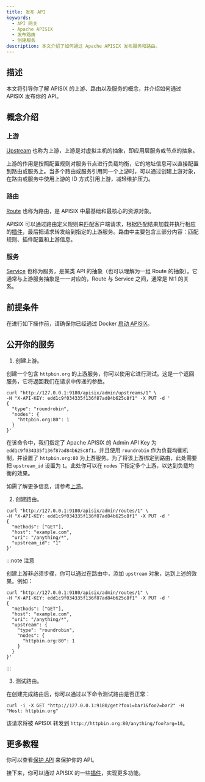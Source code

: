 ```yaml
---
title: 发布 API
keywords:
  - API 网关
  - Apache APISIX
  - 发布路由
  - 创建服务
description: 本文介绍了如何通过 Apache APISIX 发布服务和路由。
---
```


<!--
#
# Licensed to the Apache Software Foundation (ASF) under one or more
# contributor license agreements.  See the NOTICE file distributed with
# this work for additional information regarding copyright ownership.
# The ASF licenses this file to You under the Apache License, Version 2.0
# (the "License"); you may not use this file except in compliance with
# the License.  You may obtain a copy of the License at
#
#     http://www.apache.org/licenses/LICENSE-2.0
#
# Unless required by applicable law or agreed to in writing, software
# distributed under the License is distributed on an "AS IS" BASIS,
# WITHOUT WARRANTIES OR CONDITIONS OF ANY KIND, either express or implied.
# See the License for the specific language governing permissions and
# limitations under the License.
#
-->

## 描述

本文将引导你了解 APISIX 的上游、路由以及服务的概念，并介绍如何通过 APISIX 发布你的 API。

## 概念介绍

### 上游

[Upstream](../terminology/upstream.md) 也称为上游，上游是对虚拟主机的抽象，即应用层服务或节点的抽象。

上游的作用是按照配置规则对服务节点进行负载均衡，它的地址信息可以直接配置到路由或服务上。当多个路由或服务引用同一个上游时，可以通过创建上游对象，在路由或服务中使用上游的 ID 方式引用上游，减轻维护压力。

### 路由

[Route](../terminology/route.md) 也称为路由，是 APISIX 中最基础和最核心的资源对象。

APISIX 可以通过路由定义规则来匹配客户端请求，根据匹配结果加载并执行相应的[插件](./terminology/plugin.md)，最后把请求转发给到指定的上游服务。路由中主要包含三部分内容：匹配规则、插件配置和上游信息。

### 服务

[Service](../terminology/service.md) 也称为服务，是某类 API 的抽象（也可以理解为一组 Route 的抽象）。它通常与上游服务抽象是一一对应的，Route 与 Service 之间，通常是 N:1 的关系。

## 前提条件

在进行如下操作前，请确保你已经通过 Docker [启动 APISIX](../installation-guide.md)。

## 公开你的服务

1. 创建上游。

创建一个包含 `httpbin.org` 的上游服务，你可以使用它进行测试。这是一个返回服务，它将返回我们在请求中传递的参数。

```shell
curl "http://127.0.0.1:9180/apisix/admin/upstreams/1" \
-H "X-API-KEY: edd1c9f034335f136f87ad84b625c8f1" -X PUT -d '
{
  "type": "roundrobin",
  "nodes": {
    "httpbin.org:80": 1
  }
}'
```

在该命令中，我们指定了 Apache APISIX 的 Admin API Key 为 `edd1c9f034335f136f87ad84b625c8f1`，并且使用 `roundrobin` 作为负载均衡机制，并设置了 `httpbin.org:80` 为上游服务。为了将该上游绑定到路由，此处需要把 `upstream_id` 设置为 `1`。此处你可以在 `nodes` 下指定多个上游，以达到负载均衡的效果。

如需了解更多信息，请参考[上游](../terminology/upstream.md)。

2. 创建路由。

```shell
curl "http://127.0.0.1:9180/apisix/admin/routes/1" \
-H "X-API-KEY: edd1c9f034335f136f87ad84b625c8f1" -X PUT -d '
{
  "methods": ["GET"],
  "host": "example.com",
  "uri": "/anything/*",
  "upstream_id": "1"
}'
```

:::note 注意

创建上游非必须步骤，你可以通过在路由中，添加 `upstream` 对象，达到上述的效果。例如：

```shell
curl "http://127.0.0.1:9180/apisix/admin/routes/1" \
-H "X-API-KEY: edd1c9f034335f136f87ad84b625c8f1" -X PUT -d '
{
  "methods": ["GET"],
  "host": "example.com",
  "uri": "/anything/*",
  "upstream": {
    "type": "roundrobin",
    "nodes": {
      "httpbin.org:80": 1
    }
  }
}'
```

:::

3. 测试路由。

在创建完成路由后，你可以通过以下命令测试路由是否正常：

```
curl -i -X GET "http://127.0.0.1:9180/get?foo1=bar1&foo2=bar2" -H "Host: httpbin.org"
```

该请求将被 APISIX 转发到 `http://httpbin.org:80/anything/foo?arg=10`。

## 更多教程

你可以查看[保护 API](./protect-api.md) 来保护你的 API。

接下来，你可以通过 APISIX 的一些[插件](./plugins/batch-requests.md)，实现更多功能。
